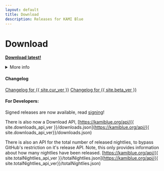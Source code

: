 ```yaml
---
layout: default
title: Download
description: Releases for KAMI Blue
---
```


# Download
<a href="{{ site.github.beta_jar_url }}" class="btnc">**Download latest!**</a>

<details>
	<summary>More info</summary>

This downloads the <code class="language-plaintext highlighter-rouge">{{ site.beta_ver }}</code> jar which can be manually installed by dragging it to the mods folder. 
<br>
You can also open the jar to open the <b>installer</b> which allows you to choose between <code class="language-plaintext highlighter-rouge">{{ site.cur_ver }}</code> and <code class="language-plaintext highlighter-rouge">{{ site.beta_ver }}</code> and automatically installs it for you. 
<br><br>
If you want the {{ site.cur_ver }} stable jar to manually install, click <a href="{{ site.github.jar_url }}">here</a>.

</details>

#### Changelog
<a href="changelog" class="btnc">Changelog for {{ site.cur_ver }}</a>
<a href="https://github.com/kami-blue/nightly-releases/releases/latest" class="btnc">Changelog for {{ site.beta_ver }}</a>

#### For Developers:

Signed releases are now available, read [signing](/signing)!

There is also now a Download API, [https://kamiblue.org/api/{{ site.downloads_api_ver }}/downloads.json](https://kamiblue.org/api/{{ site.downloads_api_ver}}/downloads.json)

There is also an API for the total number of released nightlies, to bypass GitHub's restriction on it's release API. Note, this only provides information about how many nightlies have been released. [https://kamiblue.org/api/{{ site.totalNightlies_api_ver }}/totalNightlies.json](https://kamiblue.org/api/{{ site.totalNightlies_api_ver}}/totalNightlies.json)
